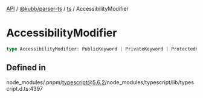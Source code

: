 [API](../../../../../packages.md) / [@kubb/parser-ts](../../../index.md) / [ts](../index.md) / AccessibilityModifier

# AccessibilityModifier

```ts
type AccessibilityModifier: PublicKeyword | PrivateKeyword | ProtectedKeyword;
```

## Defined in

node\_modules/.pnpm/typescript@5.6.2/node\_modules/typescript/lib/typescript.d.ts:4397

